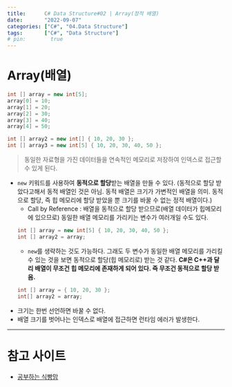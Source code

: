 ```yaml
---
title:      C# Data Structure#02 | Array(정적 배열)
date:       "2022-09-07"
categories: ["C#", "04.Data Structure"]
tags:       ["C#", "Data Structure"]
# pin:        true
---
```


# Array(배열)
```c#
int [] array = new int[5];
array[0] = 10;
array[1] = 20;
array[2] = 30;
array[3] = 40;
array[4] = 50;

int [] array2 = new int[] { 10, 20, 30 };
int [] array3 = new int[5] { 10, 20, 30, 40, 50 };
```

> 동일한 자료형을 가진 데이터들을 연속적인 메모리로 저장하여 인덱스로 접근할 수 있게 된다.

- ```new``` 키워드를 사용하여 **동적으로 할당**받는 배열을 만들 수 있다. (동적으로 할당 받았다고해서 동적 배열인 것은 아님. 동적 배열은 크기가 가변적인 배열을 의미. 동적으로 할당, 즉 힙 메모리에 할당 받았을 뿐 크기를 바꿀 수 없는 정적 배열이다.)
  - Call by Reference : 배열을 동적으로 할당 받으므로(배열 데이터가 힙메모리에 있으므로) 동일한 배열 메모리를 가리키는 변수가 여러개일 수도 있다.
  ```c#
  int [] array = new int[5] { 10, 20, 30, 40, 50 };
  int [] array2 = array;
  ```
  - ```new```를 생략하는 것도 가능하다. 그래도 두 변수가 동일한 배열 메모리를 가리킬 수 있는 것을 보면 동적으로 할당(힙 메모리로) 받는 것 같다. **C#은 C++과 달리 배열이 무조건 힙 메모리에 존재하게 되어 있다. 즉 무조건 동적으로 할당 받음.**
  ```c#
  int [] array = { 10, 20, 30 };
  int[] array2 = array;
  ```
- 크기는 한번 선언하면 바꿀 수 없다.
- 배열 크기를 벗어나는 인덱스로 배열에 접근하면 런타임 에러가 발생한다.

---

# 참고 사이트
- [공부하는 식빵맘](https://ansohxxn.github.io/c%20sharp/ch8-1/)